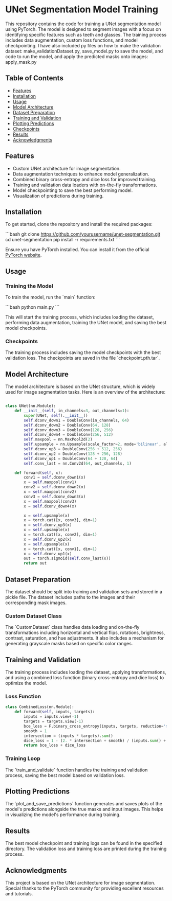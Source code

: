 
# UNet Segmentation Model Training

This repository contains the code for training a UNet segmentation model using PyTorch. The model is designed to segment images with a focus on identifying specific features such as teeth and glasses. The training process includes data augmentation, custom loss functions, and model checkpointing.
I have also included py files on how to make the validation dataset: make_validationDataset.py, save_model.py to save the model, and code to run the model, and apply the predicted masks onto images: apply_mask.py

## Table of Contents

- [Features](#features)
- [Installation](#installation)
- [Usage](#usage)
- [Model Architecture](#model-architecture)
- [Dataset Preparation](#dataset-preparation)
- [Training and Validation](#training-and-validation)
- [Plotting Predictions](#plotting-predictions)
- [Checkpoints](#checkpoints)
- [Results](#results)
- [Acknowledgments](#acknowledgments)

## Features

- Custom UNet architecture for image segmentation.
- Data augmentation techniques to enhance model generalization.
- Combined binary cross-entropy and dice loss for improved training.
- Training and validation data loaders with on-the-fly transformations.
- Model checkpointing to save the best performing model.
- Visualization of predictions during training.

## Installation

To get started, clone the repository and install the required packages:

\`\`\`bash
git clone https://github.com/yourusername/unet-segmentation.git
cd unet-segmentation
pip install -r requirements.txt
\`\`\`

Ensure you have PyTorch installed. You can install it from the official [PyTorch website](https://pytorch.org/get-started/locally/).

## Usage

### Training the Model

To train the model, run the \`main\` function:

\`\`\`bash
python main.py
\`\`\`

This will start the training process, which includes loading the dataset, performing data augmentation, training the UNet model, and saving the best model checkpoints.

### Checkpoints

The training process includes saving the model checkpoints with the best validation loss. The checkpoints are saved in the file \`checkpoint.pth.tar\`.

## Model Architecture

The model architecture is based on the UNet structure, which is widely used for image segmentation tasks. Here is an overview of the architecture:

```python

class UNet(nn.Module):
    def __init__(self, in_channels=3, out_channels=1):
        super(UNet, self).__init__()
        self.dconv_down1 = DoubleConv(in_channels, 64)
        self.dconv_down2 = DoubleConv(64, 128)
        self.dconv_down3 = DoubleConv(128, 256)
        self.dconv_down4 = DoubleConv(256, 512)
        self.maxpool = nn.MaxPool2d(2)
        self.upsample = nn.Upsample(scale_factor=2, mode='bilinear', align_corners=True)
        self.dconv_up3 = DoubleConv(256 + 512, 256)
        self.dconv_up2 = DoubleConv(128 + 256, 128)
        self.dconv_up1 = DoubleConv(64 + 128, 64)
        self.conv_last = nn.Conv2d(64, out_channels, 1)

    def forward(self, x):
        conv1 = self.dconv_down1(x)
        x = self.maxpool(conv1)
        conv2 = self.dconv_down2(x)
        x = self.maxpool(conv2)
        conv3 = self.dconv_down3(x)
        x = self.maxpool(conv3)
        x = self.dconv_down4(x)

        x = self.upsample(x)
        x = torch.cat([x, conv3], dim=1)
        x = self.dconv_up3(x)
        x = self.upsample(x)
        x = torch.cat([x, conv2], dim=1)
        x = self.dconv_up2(x)
        x = self.upsample(x)
        x = torch.cat([x, conv1], dim=1)
        x = self.dconv_up1(x)
        out = torch.sigmoid(self.conv_last(x))
        return out
```

## Dataset Preparation

The dataset should be split into training and validation sets and stored in a pickle file. The dataset includes paths to the images and their corresponding mask images.

### Custom Dataset Class

The \`CustomDataset\` class handles data loading and on-the-fly transformations including horizontal and vertical flips, rotations, brightness, contrast, saturation, and hue adjustments. It also includes a mechanism for generating grayscale masks based on specific color ranges.

## Training and Validation

The training process includes loading the dataset, applying transformations, and using a combined loss function (binary cross-entropy and dice loss) to optimize the model.

### Loss Function

```python
class CombinedLoss(nn.Module):
    def forward(self, inputs, targets):
        inputs = inputs.view(-1)
        targets = targets.view(-1)
        bce_loss = F.binary_cross_entropy(inputs, targets, reduction='mean')
        smooth = 1
        intersection = (inputs * targets).sum()
        dice_loss = 1 - (2. * intersection + smooth) / (inputs.sum() + targets.sum() + smooth)
        return bce_loss + dice_loss
```

### Training Loop

The \`train_and_validate\` function handles the training and validation process, saving the best model based on validation loss.

## Plotting Predictions

The \`plot_and_save_predictions\` function generates and saves plots of the model's predictions alongside the true masks and input images. This helps in visualizing the model's performance during training.

## Results

The best model checkpoint and training logs can be found in the specified directory. The validation loss and training loss are printed during the training process.

## Acknowledgments

This project is based on the UNet architecture for image segmentation. Special thanks to the PyTorch community for providing excellent resources and tutorials.
